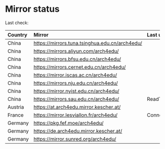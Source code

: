 <script src="./time.js"></script>
# Mirror status
Last check: <script type="text/javascript">localize(1734201002.1020806);</script>

|Country|Mirror|Last update|
|:------|:-----|:----------|
|China|https://mirrors.tuna.tsinghua.edu.cn/arch4edu/|<script type="text/javascript">localize(1734158504);</script>|
|China|https://mirrors.aliyun.com/arch4edu/|<script type="text/javascript">localize(1734158504);</script>|
|China|https://mirrors.bfsu.edu.cn/arch4edu/|<script type="text/javascript">localize(1734158504);</script>|
|China|https://mirrors.cernet.edu.cn/arch4edu/|<script type="text/javascript">localize(1734158504);</script>|
|China|https://mirror.iscas.ac.cn/arch4edu/|<script type="text/javascript">localize(1734158504);</script>|
|China|https://mirrors.nju.edu.cn/arch4edu/|<script type="text/javascript">localize(1734072324);</script>|
|China|https://mirror.nyist.edu.cn/arch4edu/|<script type="text/javascript">localize(1734158504);</script>|
|China|https://mirrors.sau.edu.cn/arch4edu/|ReadTimeout|
|Austria|https://at.arch4edu.mirror.kescher.at/|<script type="text/javascript">localize(1734158504);</script>|
|France|https://mirror.lesviallon.fr/arch4edu/|ConnectionError|
|Germany|https://pkg.fef.moe/arch4edu/|<script type="text/javascript">localize(1734158504);</script>|
|Germany|https://de.arch4edu.mirror.kescher.at/|<script type="text/javascript">localize(1734158504);</script>|
|Germany|https://mirror.sunred.org/arch4edu/|<script type="text/javascript">localize(1734158504);</script>|

<script src="./tablefilter/tablefilter.js"></script>
<script src="./table.js"></script>